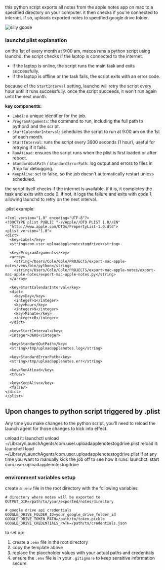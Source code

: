 this python script exports all notes from the apple notes app on mac to a specified directory on your computer. it then checks if you're connected to internet. if so, uploads exported notes to specified google drive folder.

![silly goose](https://media3.giphy.com/media/v1.Y2lkPTc5MGI3NjExbnR1M294bmR1MWk4bGdwbHZzdXBlZmN2ODI3c21iYzR0N3o1MWM0YyZlcD12MV9pbnRlcm5hbF9naWZfYnlfaWQmY3Q9Zw/7wq5iawqr1IZy/giphy.gif)


### launchd plist explanation

on the 1st of every month at 9:00 am, macos runs a python script using launchd. the script checks if the laptop is connected to the internet.

- if the laptop is online, the script runs the main task and exits successfully.
- if the laptop is offline or the task fails, the script exits with an error code.

because of the `StartInterval` setting, launchd will retry the script every hour until it runs successfully. once the script succeeds, it won't run again until the next month.

**key components:**

- `Label`: a unique identifier for the job.
- `ProgramArguments`: the command to run, including the full path to python3 and the script.
- `StartCalendarInterval`: schedules the script to run at 9:00 am on the 1st of each month.
- `StartInterval`: runs the script every 3600 seconds (1 hour), useful for retrying if it fails.
- `RunAtLoad`: ensures the script runs when the plist is first loaded or after reboot.
- `StandardOutPath` / `StandardErrorPath`: log output and errors to files in /tmp for debugging.
- `KeepAlive`: set to false, so the job doesn't automatically restart unless scheduled.

the script itself checks if the internet is available. if it is, it completes the task and exits with code 0. if not, it logs the failure and exits with code 1, allowing launchd to retry on the next interval.

.plist example:
```
<?xml version="1.0" encoding="UTF-8"?>
<!DOCTYPE plist PUBLIC "-//Apple//DTD PLIST 1.0//EN" 
  "http://www.apple.com/DTDs/PropertyList-1.0.dtd">
<plist version="1.0">
<dict>
  <key>Label</key>
  <string>com.user.uploadapplenotestogdrive</string>

  <key>ProgramArguments</key>
  <array>
    <string>/Users/Cole/Cole/PROJECTS/export-mac-apple-notes/venv/bin/python</string>
    <string>/Users/Cole/Cole/PROJECTS/export-mac-apple-notes/export-mac-apple-notes/export-mac-apple-notes.py</string>
  </array>

  <key>StartCalendarInterval</key>
  <dict>
    <key>Day</key>
    <integer>1</integer>
    <key>Hour</key>
    <integer>9</integer>
    <key>Minute</key>
    <integer>0</integer>
  </dict>

  <key>StartInterval</key>
  <integer>3600</integer>

  <key>StandardOutPath</key>
  <string>/tmp/uploadapplenotes.log</string>

  <key>StandardErrorPath</key>
  <string>/tmp/uploadapplenotes.err</string>

  <key>RunAtLoad</key>
  <true/>

  <key>KeepAlive</key>
  <false/>
</dict>
</plist>
```

## Upon changes to python script triggered by .plist

Any time you make changes to the python script, you'll need to reload the launch agent for those changes to kick into effect.

unload it:
launchctl unload ~/Library/LaunchAgents/com.user.uploadapplenotestogdrive.plist
reload it:
launchctl load ~/Library/LaunchAgents/com.user.uploadapplenotestogdrive.plist 
if at any time you want to manually kick the job off to see how it runs:
launchctl start com.user.uploadapplenotestogdrive   


### environment variables setup

create a `.env` file in the root directory with the following variables:

```
# directory where notes will be exported to
OUTPUT_DIR=/path/to/your/exported/notes/directory

# google drive api credentials
GOOGLE_DRIVE_FOLDER_ID=your_google_drive_folder_id
GOOGLE_DRIVE_TOKEN_PATH=/path/to/token.pickle
GOOGLE_DRIVE_CREDENTIALS_PATH=/path/to/credentials.json
```

to set up:
1. create a `.env` file in the root directory
2. copy the template above
3. replace the placeholder values with your actual paths and credentials
4. ensure the `.env` file is in your `.gitignore` to keep sensitive information secure


